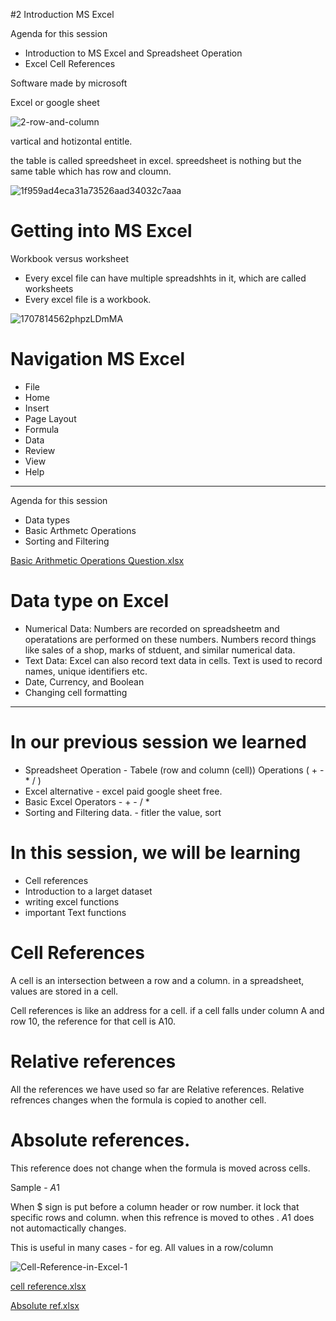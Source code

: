 #2 Introduction MS Excel

Agenda for this session

* Introduction to MS Excel and Spreadsheet Operation
* Excel Cell References

Software made by microsoft

Excel or google sheet

![2-row-and-column](https://github.com/user-attachments/assets/eb3cfbe5-0651-4b14-9c1b-0555868a1b4d)

vartical and hotizontal entitle.

the table is called spreedsheet in excel.
spreedsheet is nothing but the same table which has row and cloumn.

![1f959ad4eca31a73526aad34032c7aaa](https://github.com/user-attachments/assets/e8ee686e-7d7f-46a4-a5f3-db84cccc1154)

# Getting into MS Excel

Workbook versus worksheet
* Every excel file can have multiple spreadshhts in it, which are called worksheets
* Every excel file is a workbook.

![1707814562phpzLDmMA](https://github.com/user-attachments/assets/b87f2d92-232b-4771-a055-d915506ee48c)

# Navigation MS Excel

* File
* Home
* Insert
* Page Layout
* Formula
* Data
* Review
* View
* Help

________________________________________________________________________________________________________________________________________________

Agenda for this session

* Data types
* Basic Arthmetc Operations
* Sorting and Filtering

[Basic Arithmetic Operations Question.xlsx](https://github.com/user-attachments/files/20150809/Basic.Arithmetic.Operations.Question.xlsx)

# Data type on Excel

* Numerical Data: Numbers are recorded on spreadsheetm and operatations are performed on these numbers. Numbers record things like sales of a shop, marks of stduent, and similar numerical data.
* Text Data: Excel can also record text data in cells. Text is used to record names, unique identifiers etc.
* Date, Currency, and Boolean
* Changing cell formatting

_______________________________________________________________________________________________________________________________________________________

# In our previous session we learned

* Spreadsheet Operation - Tabele (row and column (cell)) Operations ( + - * / )
* Excel alternative - excel paid google sheet free.
* Basic Excel Operators - + - / *
* Sorting and Filtering data. - fitler the value, sort 

 # In this session, we will be learning

 * Cell references
 * Introduction to a larget dataset
 * writing excel functions
 * important Text functions

# Cell References 

A cell is an intersection between a row and a column. in a spreadsheet, values are stored in a cell.

Cell references is like an address for a cell. if a cell falls under column A and row 10, the reference for that cell is A10.

# Relative references

All the references we have used so far are Relative references.
Relative refrences changes when the formula is copied to another cell.

# Absolute references.

This reference does not change when the formula is moved across cells.

Sample - $A$1

When $ sign is put before a column header or row number. it lock that specific rows and column. when this refrence is moved to othes . $A$1 does not automactically changes.

This is useful in many cases - for eg. All values in a row/column


![Cell-Reference-in-Excel-1](https://github.com/user-attachments/assets/67fd13cb-4fec-45a7-85a6-4f23db9a446e)

[cell reference.xlsx](https://github.com/user-attachments/files/20150957/cell.reference.xlsx)

[Absolute ref.xlsx](https://github.com/user-attachments/files/20151043/Absolute.ref.xlsx)







